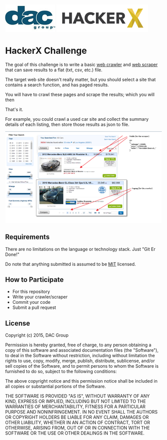 ![dac-logo](assets/dac-logo.jpg) ![hackerx-logo](assets/hackerx-logo.png)

# HackerX Challenge

The goal of this challenge is to write a basic [web crawler](http://en.wikipedia.org/wiki/Web_crawler) and [web scraper](http://en.wikipedia.org/wiki/Web_scraping) that can save results to a flat (txt, csv, etc.) file.

The target web site doesn't really matter, but you should select a site that contains a search function, and has paged results.

You will have to crawl these pages and scrape the results; which you will then 

That's it.

For example, you could crawl a used car site and collect the summary details of each listing, then store those results as json to file.

![screenshot-01](assets/screenshot-01.png)

## Requirements

There are no limitations on the language or technology stack. Just "Git Er Done!"

Do note that anything submitted is assumed to be [MIT](http://opensource.org/licenses/MIT) licensed.

## How to Participate

* For this repository
* Write your crawler/scraper
* Commit your code
* Submit a pull request

## License

Copyright (c) 2015, DAC Group

Permission is hereby granted, free of charge, to any person obtaining a copy
of this software and associated documentation files (the "Software"), to deal
in the Software without restriction, including without limitation the rights
to use, copy, modify, merge, publish, distribute, sublicense, and/or sell
copies of the Software, and to permit persons to whom the Software is
furnished to do so, subject to the following conditions:

The above copyright notice and this permission notice shall be included in
all copies or substantial portions of the Software.

THE SOFTWARE IS PROVIDED "AS IS", WITHOUT WARRANTY OF ANY KIND, EXPRESS OR
IMPLIED, INCLUDING BUT NOT LIMITED TO THE WARRANTIES OF MERCHANTABILITY,
FITNESS FOR A PARTICULAR PURPOSE AND NONINFRINGEMENT. IN NO EVENT SHALL THE
AUTHORS OR COPYRIGHT HOLDERS BE LIABLE FOR ANY CLAIM, DAMAGES OR OTHER
LIABILITY, WHETHER IN AN ACTION OF CONTRACT, TORT OR OTHERWISE, ARISING FROM,
OUT OF OR IN CONNECTION WITH THE SOFTWARE OR THE USE OR OTHER DEALINGS IN
THE SOFTWARE.
